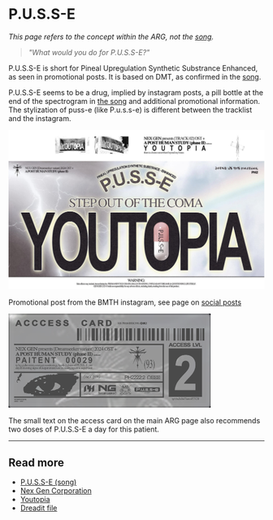 # P.U.S.S-E

*This page refers to the concept within the ARG, not the [song](../music/song-pusse).*

> *"What would you do for P.U.S.S-E?"*

P.U.S.S-E is short for Pineal Upregulation Synthetic Substrance Enhanced, 
as seen in promotional posts.
It is based on DMT, as confirmed in the [song](../music/song-pusse).

P.U.S.S-E seems to be a drug, implied by instagram posts, a pill bottle at the end of the spectrogram in 
[the song](../music/song-pusse) and additional promotional information. The stylization of puss-e (like P.u.s.s-e) is 
different between the tracklist and the instagram.

![img.png](../../Resources/socials/promotional_image_pusse_youtopia.png)

Promotional post from the BMTH instagram, see page on [social posts](../socials/social-posts)

![img_1.png](../../Resources/webpage/access-card.png)

The small text on the access card on the main ARG page also recommends two doses 
of P.U.S.S-E a day for this patient.

***

## Read more

- [P.U.S.S-E (song)](../music/song-pusse)
- [Nex Gen Corporation](nex-gen-corporation)
- [Youtopia](youtopia)
- [Dreadit file](../files/dreadit)
